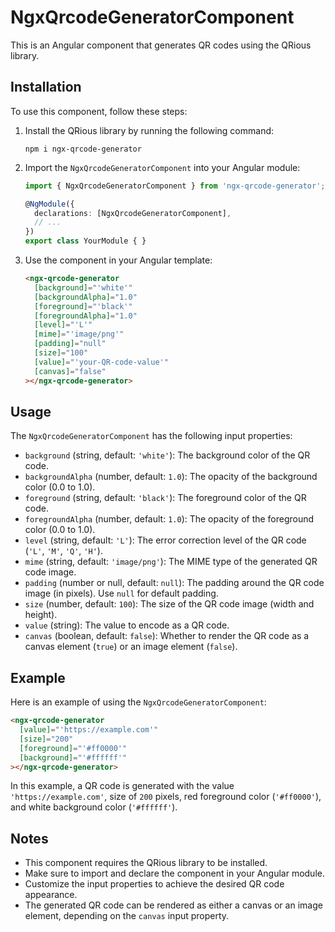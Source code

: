 # NgxQrcodeGeneratorComponent

This is an Angular component that generates QR codes using the QRious library.

## Installation

To use this component, follow these steps:

1. Install the QRious library by running the following command:

   ```shell
   npm i ngx-qrcode-generator
   ```

2. Import the `NgxQrcodeGeneratorComponent` into your Angular module:

   ```typescript
   import { NgxQrcodeGeneratorComponent } from 'ngx-qrcode-generator';

   @NgModule({
     declarations: [NgxQrcodeGeneratorComponent],
     // ...
   })
   export class YourModule { }
   ```

3. Use the component in your Angular template:

   ```html
   <ngx-qrcode-generator
     [background]="'white'"
     [backgroundAlpha]="1.0"
     [foreground]="'black'"
     [foregroundAlpha]="1.0"
     [level]="'L'"
     [mime]="'image/png'"
     [padding]="null"
     [size]="100"
     [value]="'your-QR-code-value'"
     [canvas]="false"
   ></ngx-qrcode-generator>
   ```

## Usage

The `NgxQrcodeGeneratorComponent` has the following input properties:

- `background` (string, default: `'white'`): The background color of the QR code.
- `backgroundAlpha` (number, default: `1.0`): The opacity of the background color (0.0 to 1.0).
- `foreground` (string, default: `'black'`): The foreground color of the QR code.
- `foregroundAlpha` (number, default: `1.0`): The opacity of the foreground color (0.0 to 1.0).
- `level` (string, default: `'L'`): The error correction level of the QR code (`'L'`, `'M'`, `'Q'`, `'H'`).
- `mime` (string, default: `'image/png'`): The MIME type of the generated QR code image.
- `padding` (number or null, default: `null`): The padding around the QR code image (in pixels). Use `null` for default padding.
- `size` (number, default: `100`): The size of the QR code image (width and height).
- `value` (string): The value to encode as a QR code.
- `canvas` (boolean, default: `false`): Whether to render the QR code as a canvas element (`true`) or an image element (`false`).

## Example

Here is an example of using the `NgxQrcodeGeneratorComponent`:

```html
<ngx-qrcode-generator
  [value]="'https://example.com'"
  [size]="200"
  [foreground]="'#ff0000'"
  [background]="'#ffffff'"
></ngx-qrcode-generator>
```

In this example, a QR code is generated with the value `'https://example.com'`, size of `200` pixels, red foreground color (`'#ff0000'`), and white background color (`'#ffffff'`).

## Notes

- This component requires the QRious library to be installed.
- Make sure to import and declare the component in your Angular module.
- Customize the input properties to achieve the desired QR code appearance.
- The generated QR code can be rendered as either a canvas or an image element, depending on the `canvas` input property.